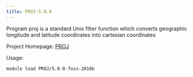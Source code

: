 ```yaml
---
title: PROJ-5.0.0
---
```

Program proj is a standard Unix filter function which converts geographic longitude and latitude coordinates into cartesian coordinates

Project Homepage: [PROJ](http://trac.osgeo.org/proj/)

Usage:
```
module load PROJ/5.0.0-foss-2016b
```
